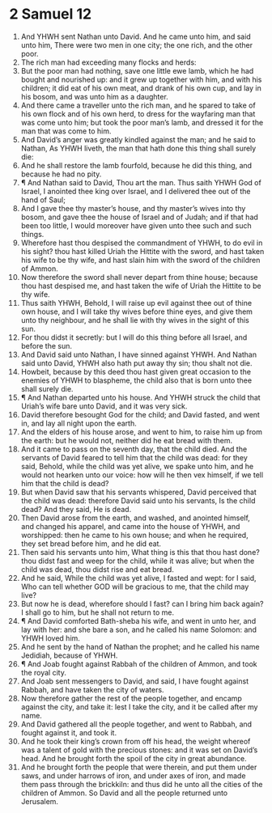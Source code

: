 ﻿# 2 Samuel 12
1. And YHWH sent Nathan unto David. And he came unto him, and said unto him, There were two men in one city; the one rich, and the other poor. 
2. The rich man had exceeding many flocks and herds: 
3. But the poor man had nothing, save one little ewe lamb, which he had bought and nourished up: and it grew up together with him, and with his children; it did eat of his own meat, and drank of his own cup, and lay in his bosom, and was unto him as a daughter. 
4. And there came a traveller unto the rich man, and he spared to take of his own flock and of his own herd, to dress for the wayfaring man that was come unto him; but took the poor man’s lamb, and dressed it for the man that was come to him. 
5. And David’s anger was greatly kindled against the man; and he said to Nathan, As YHWH liveth, the man that hath done this thing shall surely die: 
6. And he shall restore the lamb fourfold, because he did this thing, and because he had no pity. 
7. ¶ And Nathan said to David, Thou art the man. Thus saith YHWH God of Israel, I anointed thee king over Israel, and I delivered thee out of the hand of Saul; 
8. And I gave thee thy master’s house, and thy master’s wives into thy bosom, and gave thee the house of Israel and of Judah; and if that had been too little, I would moreover have given unto thee such and such things. 
9. Wherefore hast thou despised the commandment of YHWH, to do evil in his sight? thou hast killed Uriah the Hittite with the sword, and hast taken his wife to be thy wife, and hast slain him with the sword of the children of Ammon. 
10. Now therefore the sword shall never depart from thine house; because thou hast despised me, and hast taken the wife of Uriah the Hittite to be thy wife. 
11. Thus saith YHWH, Behold, I will raise up evil against thee out of thine own house, and I will take thy wives before thine eyes, and give them unto thy neighbour, and he shall lie with thy wives in the sight of this sun. 
12. For thou didst it secretly: but I will do this thing before all Israel, and before the sun. 
13. And David said unto Nathan, I have sinned against YHWH. And Nathan said unto David, YHWH also hath put away thy sin; thou shalt not die. 
14. Howbeit, because by this deed thou hast given great occasion to the enemies of YHWH to blaspheme, the child also that is born unto thee shall surely die. 
15. ¶ And Nathan departed unto his house. And YHWH struck the child that Uriah’s wife bare unto David, and it was very sick. 
16. David therefore besought God for the child; and David fasted, and went in, and lay all night upon the earth. 
17. And the elders of his house arose, and went to him, to raise him up from the earth: but he would not, neither did he eat bread with them. 
18. And it came to pass on the seventh day, that the child died. And the servants of David feared to tell him that the child was dead: for they said, Behold, while the child was yet alive, we spake unto him, and he would not hearken unto our voice: how will he then vex himself, if we tell him that the child is dead? 
19. But when David saw that his servants whispered, David perceived that the child was dead: therefore David said unto his servants, Is the child dead? And they said, He is dead. 
20. Then David arose from the earth, and washed, and anointed himself, and changed his apparel, and came into the house of YHWH, and worshipped: then he came to his own house; and when he required, they set bread before him, and he did eat. 
21. Then said his servants unto him, What thing is this that thou hast done? thou didst fast and weep for the child, while it was alive; but when the child was dead, thou didst rise and eat bread. 
22. And he said, While the child was yet alive, I fasted and wept: for I said, Who can tell whether GOD will be gracious to me, that the child may live? 
23. But now he is dead, wherefore should I fast? can I bring him back again? I shall go to him, but he shall not return to me. 
24. ¶ And David comforted Bath-sheba his wife, and went in unto her, and lay with her: and she bare a son, and he called his name Solomon: and YHWH loved him. 
25. And he sent by the hand of Nathan the prophet; and he called his name Jedidiah, because of YHWH. 
26. ¶ And Joab fought against Rabbah of the children of Ammon, and took the royal city. 
27. And Joab sent messengers to David, and said, I have fought against Rabbah, and have taken the city of waters. 
28. Now therefore gather the rest of the people together, and encamp against the city, and take it: lest I take the city, and it be called after my name. 
29. And David gathered all the people together, and went to Rabbah, and fought against it, and took it. 
30. And he took their king’s crown from off his head, the weight whereof was a talent of gold with the precious stones: and it was set on David’s head. And he brought forth the spoil of the city in great abundance. 
31. And he brought forth the people that were therein, and put them under saws, and under harrows of iron, and under axes of iron, and made them pass through the brickkiln: and thus did he unto all the cities of the children of Ammon. So David and all the people returned unto Jerusalem. 
